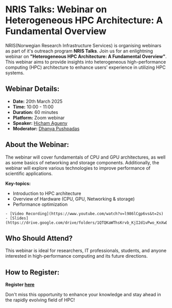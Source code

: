 # NRIS Talks: Webinar on Heterogeneous HPC Architecture: A Fundamental Overview

NRIS(Norwegian Research Infrastructure Services) is organising  webinars as part of it's outreach program **NRIS Talks**. Join us for an enlightning webinar on **"Heterogeneous HPC Architecture: A Fundamental Overview"**.
This webinar aims to provide insights into heterogeneous high-performance computing (HPC) architecture to enhance users’ experience in utilizing HPC systems.

## Webinar Details:

- **Date:** 20th March 2025
- **Time:** 10:00 - 11:00
- **Duration:** 60 minutes
- **Platform:** Zoom webinar
- **Speaker:** [Hicham Agueny](https://www4.uib.no/en/find-employees/Hicham.Agueny)
- **Moderator:** [Dhanya Pushpadas](https://www.uib.no/en/persons/Dhanya.Pushpadas)

## About the Webinar:

The webinar will cover fundamentals of CPU and GPU architectures, as well as some basics of networking and storage components.
Additionally, the webinar will explore various technologies to improve performance of scientific applications.

**Key-topics:**

- Introduction to HPC architecture
- Overview of Hardware (CPU, GPU, Networking & storage)
- Performance optimization

```{note}
- [Video Recording](https://www.youtube.com/watch?v=l986lCgp6vs&t=2s)
- [Slides](https://drive.google.com/drive/folders/1QTQKaWThsKrvb_KjI2d1vPwo_KnXwD_6)
```
## Who Should Attend?

This webinar is ideal for researchers, IT professionals, students, and anyone interested in high-performance computing and its future directions.

## How to Register:
**Register [here](https://uib.zoom.us/webinar/register/WN_ToSwANXUR12jvSf4AVF1YA)**



Don't miss this opportunity to enhance your knowledge and stay ahead in the rapidly evolving field of HPC!